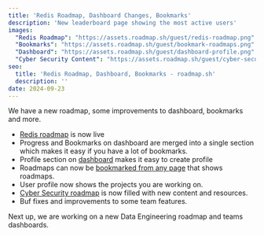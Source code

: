 ```yaml
---
title: 'Redis Roadmap, Dashboard Changes, Bookmarks'
description: 'New leaderboard page showing the most active users'
images:
  "Redis Roadmap": "https://assets.roadmap.sh/guest/redis-roadmap.png"
  "Bookmarks": "https://assets.roadmap.sh/guest/bookmark-roadmaps.png"
  "Dashboard": "https://assets.roadmap.sh/guest/dashboard-profile.png"
  "Cyber Security Content": "https://assets.roadmap.sh/guest/cyber-security-content.png"
seo:
  title: 'Redis Roadmap, Dashboard, Bookmarks - roadmap.sh'
  description: ''
date: 2024-09-23
---
```


We have a new roadmap, some improvements to dashboard, bookmarks and more.

- [Redis roadmap](https://roadmap.sh/redis) is now live
- Progress and Bookmarks on dashboard are merged into a single section which makes it easy if you have a lot of bookmarks.
- Profile section on [dashboard](/) makes it easy to create profile
- Roadmaps can now be [bookmarked from any page](/roadmaps) that shows roadmaps.
- User profile now shows the projects you are working on.
- [Cyber Security roadmap](/cyber-security) is now filled with new content and resources.
- Buf fixes and improvements to some team features.

Next up, we are working on a new Data Engineering roadmap and teams dashboards.